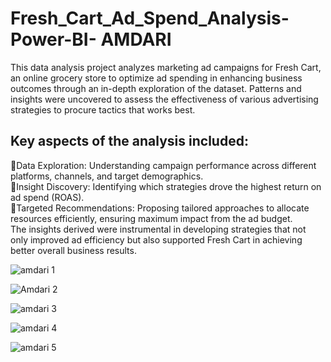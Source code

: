# Fresh_Cart_Ad_Spend_Analysis-Power-BI-   AMDARI 
This data analysis project analyzes marketing ad campaigns for Fresh Cart, an online grocery store to optimize ad spending in enhancing business outcomes through an in-depth exploration of the dataset. Patterns and insights were uncovered to assess the effectiveness of various advertising strategies to procure tactics that works best.

## Key aspects of the analysis included:  

🔹Data Exploration: Understanding campaign performance across different platforms, channels, and target demographics.  
🔹Insight Discovery: Identifying which strategies drove the highest return on ad spend (ROAS).  
🔹Targeted Recommendations: Proposing tailored approaches to allocate resources efficiently, ensuring maximum impact from the ad budget.  
The insights derived were instrumental in developing strategies that not only improved ad efficiency but also supported Fresh Cart in achieving better overall business results.  

![amdari 1](https://github.com/user-attachments/assets/b9484885-5a24-4b15-aae1-7478ac541c4f)  

![Amdari 2](https://github.com/user-attachments/assets/0ee120e3-6e10-4ee9-95dc-5ee960fabe55)  

![amdari 3](https://github.com/user-attachments/assets/fd4681a8-0103-4038-86e4-997382b85e25)  

![amdari 4](https://github.com/user-attachments/assets/4e5103b7-8fbd-4cde-96f9-189cfe417e43)  

![amdari 5](https://github.com/user-attachments/assets/b27fddcf-e897-45bc-8c02-07b268e8342d)




